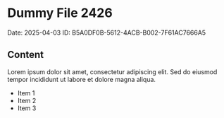 # Dummy File 2426

Date: 2025-04-03
ID: B5A0DF0B-5612-4ACB-B002-7F61AC7666A5

## Content

Lorem ipsum dolor sit amet, consectetur adipiscing elit.
Sed do eiusmod tempor incididunt ut labore et dolore magna aliqua.

* Item 1
* Item 2
* Item 3
